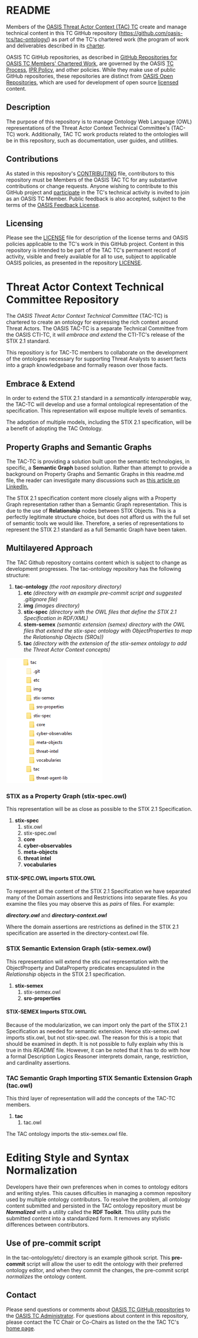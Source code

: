 # README

Members of the [OASIS Threat Actor Context (TAC) TC](https://www.oasis-open.org/committees/tac/) create and manage technical content in this TC GitHub repository (https://github.com/oasis-tcs/tac-ontology/) as part of the TC's chartered work (the program of work and deliverables described in its [charter](https://www.oasis-open.org/committees/tac/charter.php).

OASIS TC GitHub repositories, as described in [GitHub Repositories for OASIS TC Members' Chartered Work](https://www.oasis-open.org/resources/tcadmin/github-repositories-for-oasis-tc-members-chartered-work), are governed by the OASIS [TC Process](https://www.oasis-open.org/policies-guidelines/tc-process), [IPR Policy](https://www.oasis-open.org/policies-guidelines/ipr), and other policies. While they make use of public GitHub repositories, these repositories are distinct from [OASIS Open Repositories](https://www.oasis-open.org/resources/open-repositories), which are used for development of open source [licensed](https://www.oasis-open.org/resources/open-repositories/licenses) content.

## Description

The purpose of this repository is to manage Ontology Web Language (OWL) representations of the Threat Actor Context Technical Committee's (TAC-TC) work.
Additionally, TAC TC work products related to the ontologies will be in this
repository, such as documentation, user guides, and utilities.

## Contributions

As stated in this repository's [CONTRIBUTING](https://github.com/oasis-tcs/tac-ontology/blob/master/CONTRIBUTING.md) file, contributors to this repository must be Members of the OASIS TAC TC for any substantive contributions or change requests. Anyone wishing to contribute to this GitHub project and [participate](https://www.oasis-open.org/join/participation-instructions) in the TC's technical activity is invited to join as an OASIS TC Member. Public feedback is also accepted, subject to the terms of the [OASIS Feedback License](https://www.oasis-open.org/policies-guidelines/ipr#appendixa). 

## Licensing

Please see the [LICENSE](https://github.com/oasis-tcs/tac-ontology/blob/master/LICENSE.md) file for description of the license terms and OASIS policies applicable to the TC's work in this GitHub project. Content in this repository is intended to be part of the TAC TC's permanent record of activity, visible and freely available for all to use, subject to applicable OASIS policies, as presented in the repository [LICENSE](https://github.com/oasis-tcs/tac-ontology/blob/master/LICENSE.md). 

# Threat Actor Context Technical Committee Repository
The *OASIS Threat Actor Context Technical Committee* (TAC-TC) is chartered to create an ontology for expressing the rich context around Threat Actors. The OASIS TAC-TC is a separate Technical Committee from the OASIS CTI-TC, it will *embrace and extend* the CTI-TC's release of the STIX 2.1 standard.

This repositiory is for TAC-TC members to collaborate on the development of the ontologies necessary for supporting Threat Analysts to assert facts into a graph knowledgebase and formally reason over those facts.

## Embrace & Extend
In order to extend the STIX 2.1 standard in a *semantically interoperable* way, the TAC-TC will develop and use a formal ontological representation of the specification. This representation will expose multiple levels of semantics.

The adoption of multiple models, including the STIX 2.1 specification, will be a benefit of adopting the TAC Ontology.

## Property Graphs and Semantic Graphs
The TAC-TC is providing a solution built upon the semantic technologies, in specific, a **Semantic Graph** based solution. Rather than attempt to provide a background on Property Graphs and Semantic Graphs in this readme.md file, the reader can investigate many discussions such as [this article on LinkedIn.](https://www.linkedin.com/pulse/semantic-knowledge-graphs-versus-property-andreas-blumauer/)

The STIX 2.1 specification content more closely aligns with a Property Graph representation rather than a Semantic Graph representation. This is due to the use of **Relationship** nodes between STIX Objects. This is a perfectly legitimate structure choice, but does not afford us with the full set of semantic tools we would like. Therefore, a series of representations to represent the STIX 2.1 standard as a full Semantic Graph have been taken.

## Multilayered Approach
The TAC Github repository contains content which is subject to change as development progresses. The tac-ontology repository has the following structure:

1. **tac-ontology** *(the root repository directory)*
	1. **etc** *(directory with an example pre-commit script and suggested .gitignore file)*
	1. **img** *(images directory)*
	1. **stix-spec** *(directory with the OWL files that define the STIX 2.1 Specification in RDF/XML)*
	1. **stem-semex** *(semantic extension (semex) directory with the OWL files that extend the stix-spec ontology with ObjectProperties to map the Relationship Objects (SROs))*
	1. **tac** *(directory with the extension of the stix-semex ontology to add the Threat Actor Context concepts)*
	
![Directory Structure](/img/main/tac-ontology-folder-structure.png)

### STIX as a Property Graph (stix-spec.owl)
This representation will be as close as possible to the STIX 2.1 Specification.

1. **stix-spec**
	1. stix.owl
	1. stix-spec.owl
	1. **core** 
	1. **cyber-observables**
	1. **meta-objects**
	1. **threat intel**
	1. **vocabularies**
	
#### STIX-SPEC.OWL imports STIX.OWL
To represent all the content of the STIX 2.1 Specification we have separated many of the Domain assertions and Restrictions into separate files. As you examine the files you may observe this as _pairs_ of files. For example:

***directory.owl*** and ***directory-context.owl***

Where the domain assertions are restrictions as defined in the STIX 2.1 specification are asserted in the directory-context.owl file.

### STIX Semantic Extension Graph (stix-semex.owl)
This representation will extend the stix.owl representation with the ObjectProperty and DataProperty predicates encapsulated in the *Relationship* objects in the STIX 2.1 specification.
 
1. **stix-semex**
	1. stix-semex.owl
	1. **sro-properties**
	
#### STIX-SEMEX Imports STIX.OWL
Because of the modularization, we can import only the part of the STIX 2.1 Specification as needed for semantic extension. Hence stix-semex.owl imports stix.owl, but not stix-spec.owl. The reason for this is a topic that should be examined in depth. It is not possible to fully explain why this is true in this *README* file. However, it can be noted that it has to do with how a formal Description Logics Reasoner interprets domain, range, restriction, and cardinality assertions. 

### TAC Semantic Graph Importing STIX Semantic Extension Graph (tac.owl)
This third layer of representation will add the concepts of the TAC-TC members.

1. **tac**
	1. tac.owl
	
The TAC ontology imports the stix-semex.owl file.

# Editing Style and Syntax Normalization
Developers have their own preferences when in comes to ontology editors and writing styles. This causes dificulties in managing a common repository used by multiple ontology contributors. To resolve the problem, all ontology content submitted and persisted in the TAC ontology repository must be ***Normalized*** with a utility called the **RDF Toolkit**. This utility puts the submitted content into a standardized form. It removes any stylistic differences between contributors.

## Use of **pre-commit** script
In the tac-ontology/etc/ directory is an example githook script. This **pre-commit** script will allow the user to edit the ontology with their preferred ontology editor, and when they commit the changes, the pre-commit script _normalizes_ the ontology content. 

## Contact

Please send questions or comments about [OASIS TC GitHub repositories](https://www.oasis-open.org/resources/tcadmin/github-repositories-for-oasis-tc-members-chartered-work) to the [OASIS TC Administrator](mailto:tc-admin@oasis-open.org).  For questions about content in this repository, please contact the TC Chair or Co-Chairs as listed on the the TAC TC's [home page](https://www.oasis-open.org/committees/tac/).

 

